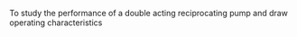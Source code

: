  To study the performance of a double acting reciprocating pump and draw operating characteristics 
